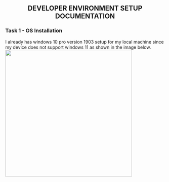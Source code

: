 ## <center>DEVELOPER ENVIRONMENT SETUP DOCUMENTATION</center>

### Task 1 - OS Installation
I already has windows 10 pro version 1903 setup for my local machine since my device does not support windows 11 as shown in the image below.
<img src="./assets/images/Screenshot (8).png" height="400" >